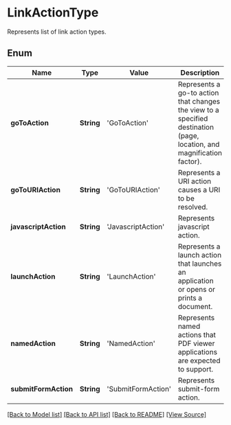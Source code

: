 ﻿# LinkActionType
Represents list of link action types.

## Enum
Name | Type | Value | Description
------------ | ------------- | ------------- | -------------
**goToAction** | **String** | 'GoToAction' | Represents a go-to action that changes the view to a specified destination (page, location, and magnification factor).
**goToURIAction** | **String** | 'GoToURIAction' | Represents a URI action causes a URI to be resolved.
**javascriptAction** | **String** | 'JavascriptAction' | Represents javascript action.
**launchAction** | **String** | 'LaunchAction' | Represents a launch action that launches an application or opens or prints a document.
**namedAction** | **String** | 'NamedAction' | Represents named actions that PDF viewer applications are expected to support.
**submitFormAction** | **String** | 'SubmitFormAction' | Represents submit-form action.

[[Back to Model list]](../README.md#documentation-for-models) [[Back to API list]](../README.md#documentation-for-api-endpoints) [[Back to README]](../README.md) [[View Source]](../AsposePdfCloud/Models/LinkActionType.swift)

